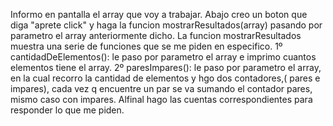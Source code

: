 Informo en pantalla el array que voy a trabajar.
Abajo creo un boton que diga "aprete click" y haga la funcion mostrarResultados(array) pasando por parametro el array anteriormente dicho.
La funcion mostrarResultados muestra una serie de funciones que se me piden en especifico.
1º cantidadDeElementos(): le paso por parametro el array e imprimo cuantos elementos tiene el array.
2º paresImpares(): le paso por parametro el array, en la cual recorro la cantidad de elementos y hgo dos contadores,( pares e impares), cada vez q encuentre un par se va sumando el contador pares, mismo caso con impares.
Alfinal hago las cuentas correspondientes para responder lo que me piden.